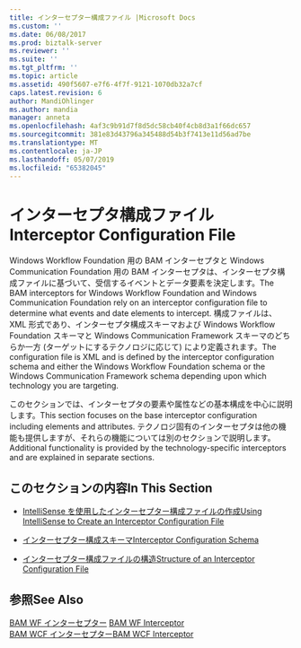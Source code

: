 ```yaml
---
title: インターセプター構成ファイル |Microsoft Docs
ms.custom: ''
ms.date: 06/08/2017
ms.prod: biztalk-server
ms.reviewer: ''
ms.suite: ''
ms.tgt_pltfrm: ''
ms.topic: article
ms.assetid: 490f5607-e7f6-4f7f-9121-1070db32a7cf
caps.latest.revision: 6
author: MandiOhlinger
ms.author: mandia
manager: anneta
ms.openlocfilehash: 4af3c9b91d7f8d5dc58cb40f4cb8d3a1f66dc657
ms.sourcegitcommit: 381e83d43796a345488d54b3f7413e11d56ad7be
ms.translationtype: MT
ms.contentlocale: ja-JP
ms.lasthandoff: 05/07/2019
ms.locfileid: "65382045"
---
```

# <a name="interceptor-configuration-file"></a><span data-ttu-id="60f69-102">インターセプタ構成ファイル</span><span class="sxs-lookup"><span data-stu-id="60f69-102">Interceptor Configuration File</span></span>
<span data-ttu-id="60f69-103">Windows Workflow Foundation 用の BAM インターセプタと Windows Communication Foundation 用の BAM インターセプタは、インターセプタ構成ファイルに基づいて、受信するイベントとデータ要素を決定します。</span><span class="sxs-lookup"><span data-stu-id="60f69-103">The BAM interceptors for Windows Workflow Foundation and Windows Communication Foundation rely on an interceptor configuration file to determine what events and date elements to intercept.</span></span> <span data-ttu-id="60f69-104">構成ファイルは、XML 形式であり、インターセプタ構成スキーマおよび Windows Workflow Foundation スキーマと Windows Communication Framework スキーマのどちらか一方 (ターゲットにするテクノロジに応じて) により定義されます。</span><span class="sxs-lookup"><span data-stu-id="60f69-104">The configuration file is XML and is defined by the interceptor configuration schema and either the Windows Workflow Foundation schema or the Windows Communication Framework schema depending upon which technology you are targeting.</span></span>  
  
 <span data-ttu-id="60f69-105">このセクションでは、インターセプタの要素や属性などの基本構成を中心に説明します。</span><span class="sxs-lookup"><span data-stu-id="60f69-105">This section focuses on the base interceptor configuration including elements and attributes.</span></span> <span data-ttu-id="60f69-106">テクノロジ固有のインターセプタは他の機能も提供しますが、それらの機能については別のセクションで説明します。</span><span class="sxs-lookup"><span data-stu-id="60f69-106">Additional functionality is provided by the technology-specific interceptors and are explained in separate sections.</span></span>  
  
## <a name="in-this-section"></a><span data-ttu-id="60f69-107">このセクションの内容</span><span class="sxs-lookup"><span data-stu-id="60f69-107">In This Section</span></span>  
  
-   [<span data-ttu-id="60f69-108">IntelliSense を使用したインターセプター構成ファイルの作成</span><span class="sxs-lookup"><span data-stu-id="60f69-108">Using IntelliSense to Create an Interceptor Configuration File</span></span>](../core/using-intellisense-to-create-an-interceptor-configuration-file.md)  
  
-   [<span data-ttu-id="60f69-109">インターセプター構成スキーマ</span><span class="sxs-lookup"><span data-stu-id="60f69-109">Interceptor Configuration Schema</span></span>](../core/interceptor-configuration-schema.md)  
  
-   [<span data-ttu-id="60f69-110">インターセプター構成ファイルの構造</span><span class="sxs-lookup"><span data-stu-id="60f69-110">Structure of an Interceptor Configuration File</span></span>](../core/structure-of-an-interceptor-configuration-file.md)  
  
## <a name="see-also"></a><span data-ttu-id="60f69-111">参照</span><span class="sxs-lookup"><span data-stu-id="60f69-111">See Also</span></span>  
 <span data-ttu-id="60f69-112">[BAM WF インターセプター](../core/bam-wf-interceptor.md) </span><span class="sxs-lookup"><span data-stu-id="60f69-112">[BAM WF Interceptor](../core/bam-wf-interceptor.md) </span></span>  
 [<span data-ttu-id="60f69-113">BAM WCF インターセプター</span><span class="sxs-lookup"><span data-stu-id="60f69-113">BAM WCF Interceptor</span></span>](../core/bam-wcf-interceptor.md)